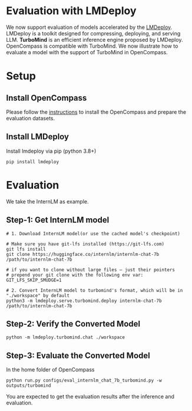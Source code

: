 # Evaluation with LMDeploy

We now support evaluation of models accelerated by the [LMDeploy](https://github.com/InternLM/lmdeploy). LMDeploy is a toolkit designed for compressing, deploying, and serving LLM. **TurboMind** is an efficient inference engine proposed by LMDeploy. OpenCompass is compatible with TurboMind. We now illustrate how to evaluate a model with the support of TurboMind in OpenCompass.

# Setup

## Install OpenCompass

Please follow the [instructions](https://opencompass.readthedocs.io/en/latest/get_started.html) to install the OpenCompass and prepare the evaluation datasets.

## Install LMDeploy

Install lmdeploy via pip (python 3.8+)

```shell
pip install lmdeploy
```

# Evaluation

We take the InternLM as example.

## Step-1: Get InternLM model

```shell
# 1. Download InternLM model(or use the cached model's checkpoint)

# Make sure you have git-lfs installed (https://git-lfs.com)
git lfs install
git clone https://huggingface.co/internlm/internlm-chat-7b /path/to/internlm-chat-7b

# if you want to clone without large files – just their pointers
# prepend your git clone with the following env var:
GIT_LFS_SKIP_SMUDGE=1

# 2. Convert InternLM model to turbomind's format, which will be in "./workspace" by default
python3 -m lmdeploy.serve.turbomind.deploy internlm-chat-7b /path/to/internlm-chat-7b

```

## Step-2: Verify the Converted Model

```shell
python -m lmdeploy.turbomind.chat ./workspace
```

## Step-3: Evaluate the Converted Model

In the home folder of OpenCompass

```shell
python run.py configs/eval_internlm_chat_7b_turbomind.py -w outputs/turbomind
```

You are expected to get the evaluation results after the inference and evaluation.

